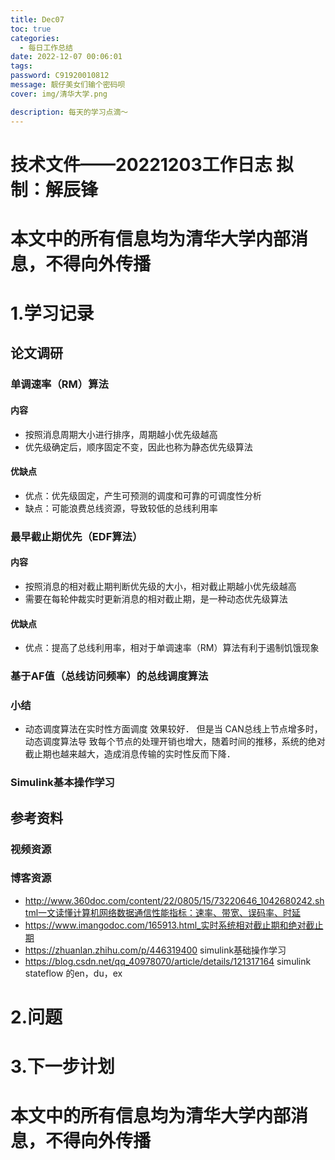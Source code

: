 ```yaml
---
title: Dec07
toc: true
categories:
  - 每日工作总结
date: 2022-12-07 00:06:01
tags:
password: C91920010812
message: 靓仔美女们输个密码呗
cover: img/清华大学.png

description: 每天的学习点滴～
---
```

# 技术文件——20221203工作日志			拟制：解辰锋

# 本文中的所有信息均为清华大学内部消息，不得向外传播

# 1.学习记录

## 论文调研

### 单调速率（RM）算法

#### 内容

+ 按照消息周期大小进行排序，周期越小优先级越高
+ 优先级确定后，顺序固定不变，因此也称为静态优先级算法

#### 优缺点

+ 优点：优先级固定，产生可预测的调度和可靠的可调度性分析
+ 缺点：可能浪费总线资源，导致较低的总线利用率

### 最早截止期优先（EDF算法）

#### 内容

+ 按照消息的相对截止期判断优先级的大小，相对截止期越小优先级越高
+ 需要在每轮仲裁实时更新消息的相对截止期，是一种动态优先级算法

#### 优缺点

+ 优点：提高了总线利用率，相对于单调速率（RM）算法有利于遏制饥饿现象

### 基于AF值（总线访问频率）的总线调度算法

### 小结

+ 动态调度算法在实时性方面调度 效果较好． 但是当 CAN总线上节点增多时，动态调度算法导 致每个节点的处理开销也增大，随着时间的推移，系统的绝对 截止期也越来越大，造成消息传输的实时性反而下降．

### Simulink基本操作学习

## 参考资料

### 视频资源

### 博客资源

+ http://www.360doc.com/content/22/0805/15/73220646_1042680242.shtml一文读懂计算机网络数据通信性能指标：速率、带宽、误码率、时延
+ https://www.imangodoc.com/165913.html_实时系统相对截止期和绝对截止期
+ https://zhuanlan.zhihu.com/p/446319400 simulink基础操作学习
+ https://blog.csdn.net/qq_40978070/article/details/121317164 simulink stateflow 的en，du，ex

# 2.问题

# 3.下一步计划

# 本文中的所有信息均为清华大学内部消息，不得向外传播
